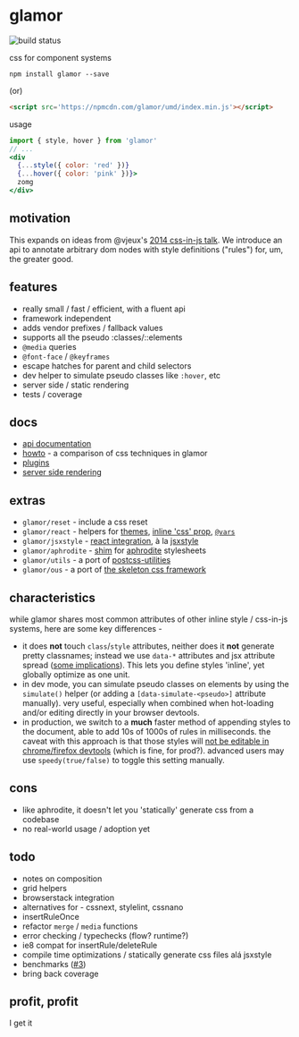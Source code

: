 # glamor

![build status](https://travis-ci.org/threepointone/glamor.svg)

css for component systems

`npm install glamor --save`

(or)

```html
<script src='https://npmcdn.com/glamor/umd/index.min.js'></script>
```

usage 
```jsx
import { style, hover } from 'glamor'
// ...
<div 
  {...style({ color: 'red' })} 
  {...hover({ color: 'pink' })}>
  zomg
</div>
```

motivation
---

This expands on ideas from @vjeux's [2014 css-in-js talk](https://speakerdeck.com/vjeux/react-css-in-js).
We introduce an api to annotate arbitrary dom nodes with style definitions ("rules") for, um, the greater good.

features
---

- really small / fast / efficient, with a fluent api
- framework independent
- adds vendor prefixes / fallback values 
- supports all the pseudo :classes/::elements
- `@media` queries
- `@font-face` / `@keyframes`
- escape hatches for parent and child selectors 
- dev helper to simulate pseudo classes like `:hover`, etc
- server side / static rendering
- tests / coverage

docs 
---
- [api documentation](https://github.com/threepointone/glamor/blob/master/docs/api.md)
- [howto](https://github.com/threepointone/glamor/blob/master/docs/howto.md) - a comparison of css techniques in glamor
- [plugins](https://github.com/threepointone/glamor/blob/master/docs/plugins.md)
- [server side rendering](https://github.com/threepointone/glamor/blob/master/docs/server.md)

extras 
---

- `glamor/reset` - include a css reset
- `glamor/react` - helpers for [themes](https://github.com/threepointone/glamor/blob/master/docs/themes.md), [inline 'css' prop](https://github.com/threepointone/glamor/blob/master/docs/createElement.md), [`@vars`](https://github.com/threepointone/glamor/blob/master/docs/vars.md)
- `glamor/jsxstyle` - [react integration](https://github.com/threepointone/glamor/blob/master/docs/jsxstyle.md), à la [jsxstyle](https://github.com/petehunt/jsxstyle/)
- `glamor/aphrodite` - [shim](https://github.com/threepointone/glamor/blob/master/docs/aphrodite.md) for [aphrodite](https://github.com/Khan/aphrodite) stylesheets
- `glamor/utils` - a port of [postcss-utilities](https://github.com/ismamz/postcss-utilities)
- `glamor/ous` - a port of [the skeleton css framework](getskeleton.com)


characteristics
---

while glamor shares most common attributes of other inline style / css-in-js systems,
here are some key differences -

- it does **not** touch `class`/`style` attributes, neither does it **not** generate pretty classnames; instead we use `data-*` attributes and jsx attribute spread ([some implications](https://github.com/Khan/aphrodite/issues/25)). This lets you define styles 'inline', yet globally optimize as one unit.
- in dev mode, you can simulate pseudo classes on elements by using the `simulate()` helper (or adding a `[data-simulate-<pseudo>]` attribute manually). very useful, especially when combined when hot-loading and/or editing directly in your browser devtools.
- in production, we switch to a **much** faster method of appending styles to the document, able to add 10s of 1000s of rules in milliseconds. the caveat with this approach is that those styles will [not be editable in chrome/firefox devtools](https://bugs.chromium.org/p/chromium/issues/detail?id=387952) (which is fine, for prod?). advanced users may use `speedy(true/false)` to toggle this setting manually. 

cons
---

- like aphrodite, it doesn't let you 'statically' generate css from a codebase
- no real-world usage / adoption yet

todo
---

- notes on composition
- grid helpers
- browserstack integration
- alternatives for - cssnext, stylelint, cssnano
- insertRuleOnce
- refactor `merge` / `media` functions 
- error checking / typechecks (flow? runtime?)
- ie8 compat for insertRule/deleteRule
- compile time optimizations / statically generate css files alá jsxstyle
- benchmarks ([#3](https://github.com/threepointone/glamor/issues/3))
- bring back coverage

profit, profit
---

I get it
